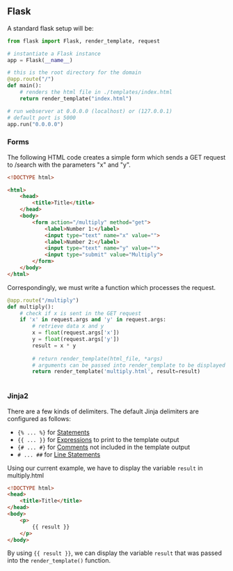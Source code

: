 ## Flask

A standard flask setup will be:

```python
from flask import Flask, render_template, request

# instantiate a Flask instance
app = Flask(__name__)

# this is the root directory for the domain
@app.route("/")
def main():
    # renders the html file in ./templates/index.html
    return render_template("index.html")

# run webserver at 0.0.0.0 (localhost) or (127.0.0.1)
# default port is 5000
app.run("0.0.0.0")
```



### Forms

The following HTML code creates a simple form which sends a GET request to /search with the parameters "x" and "y".

```html
<!DOCTYPE html>

<html>
    <head>
        <title>Title</title>
    </head>
    <body>
        <form action="/multiply" method="get">
            <label>Number 1:</label>
            <input type="text" name="x" value="">
            <label>Number 2:</label>
            <input type="text" name="y" value="">
            <input type="submit" value="Multiply">
        </form>
    </body>
</html>
```

Correspondingly, we must write a function which processes the request.

```python
@app.route("/multiply")
def multiply():
    # check if x is sent in the GET request
    if 'x' in request.args and 'y' in request.args:
        # retrieve data x and y
        x = float(request.args['x'])
        y = float(request.args['y'])
        result = x * y
        
        # return render_template(html_file, *args)
		# arguments can be passed into render_template to be displayed
        return render_template('multiply.html', result=result)
        
```



### Jinja2

There are a few kinds of delimiters. The default Jinja delimiters are configured as follows:

- `{% ... %}` for [Statements](https://jinja.palletsprojects.com/en/2.11.x/templates/#list-of-control-structures)
- `{{ ... }}` for [Expressions](https://jinja.palletsprojects.com/en/2.11.x/templates/#expressions) to print to the template output
- `{# ... #}` for [Comments](https://jinja.palletsprojects.com/en/2.11.x/templates/#comments) not included in the template output
- `# ... ##` for [Line Statements](https://jinja.palletsprojects.com/en/2.11.x/templates/#line-statements)

Using our current example, we have to display the variable `result` in multiply.html

```html
<!DOCTYPE html>
<head>
    <title>Title</title>
</head>
<body>
    <p>
        {{ result }}
    </p>
</body>
```

By using `{{ result }}`, we can display the variable `result` that was passed into the `render_template()` function.

